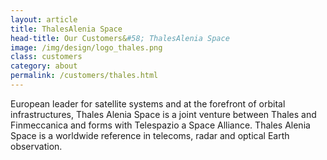 ```yaml
---
layout: article
title: ThalesAlenia Space
head-title: Our Customers&#58; ThalesAlenia Space
image: /img/design/logo_thales.png
class: customers
category: about
permalink: /customers/thales.html
---
```


European leader for satellite systems and at the forefront of orbital
infrastructures, Thales Alenia Space is a joint venture between Thales
and Finmeccanica and forms with Telespazio a Space Alliance. Thales
Alenia Space is a worldwide reference in telecoms, radar and optical
Earth observation.

